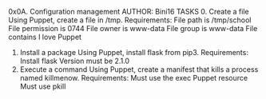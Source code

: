 0x0A. Configuration management
AUTHOR: Bini16
TASKS
0. Create a file
Using Puppet, create a file in /tmp.
Requirements:
File path is /tmp/school
File permission is 0744
File owner is www-data
File group is www-data
File contains I love Puppet
1. Install a package
Using Puppet, install flask from pip3.
Requirements:
Install flask
Version must be 2.1.0
2. Execute a command
Using Puppet, create a manifest that kills a process named killmenow.
Requirements:
Must use the exec Puppet resource
Must use pkill
